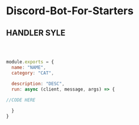 # Discord-Bot-For-Starters

## HANDLER SYLE

```js



module.exports = {
  name: "NAME",
  category: "CAT",

  description: "DESC",
  run: async (client, message, args) => {
    
//CODE HERE 

  }
}


```
